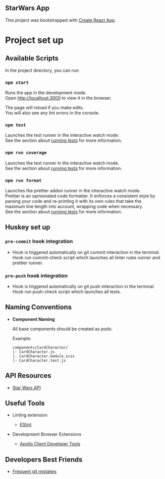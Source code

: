 ## StarWars App

This project was bootstrapped with [Create React App](https://github.com/facebook/create-react-app).

# Project set up

## Available Scripts

In the project directory, you can run:

### `npm start`

Runs the app in the development mode.<br />
Open [http://localhost:3000](http://localhost:3000) to view it in the browser.

The page will reload if you make edits.<br />
You will also see any lint errors in the console.

### `npm test`

Launches the test runner in the interactive watch mode.<br />
See the section about [running tests](https://facebook.github.io/create-react-app/docs/running-tests) for more information.

### `npm run coverage`

Launches the test runner in the interactive watch mode.<br />
See the section about [running tests](https://create-react-app.dev/docs/running-tests/) for more information.

### `npm run format`

Launches the prettier addon runner in the interactive watch mode.<br />
Prettier is an opinionated code formatter. It enforces a consistent style by parsing your code and re-printing it with its own rules that take the maximum line length into account, wrapping code when necessary.<br />
See the section about [running tests](https://github.com/prettier/prettier) for more information.

## Huskey set up

### `pre-commit` hook integration

* Hook is triggered automatically on git commit interaction in the terminal. Hook run commit-check script which launches all linter rules runner and prettier runner.

### `pre-push` hook integration

* Hook is triggered automatically on git push interaction in the terminal. Hook run push-check script which launches all tests.

## Naming Conventions

- **Component Naming**

  All base components should be created as pods:

  Example:
  ```
  components/CardCharacter/
  |- CardCharacter.js
  |- CardCharacter.module.scss
  |- CardCharacter.test.js
  ```

## API Resources

* [Star Wars API](https://swapp.st6.io/graphql)

## Useful Tools

* Linting extension
  * [ESlint](https://github.com/eslint/eslint)

* Development Browser Extensions
  * [Apollo Client Developer Tools](https://chrome.google.com/webstore/detail/apollo-client-developer-t/jdkknkkbebbapilgoeccciglkfbmbnfm)

## Developers Best Friends

* [Frequent git mistakes](https://ohshitgit.com)
